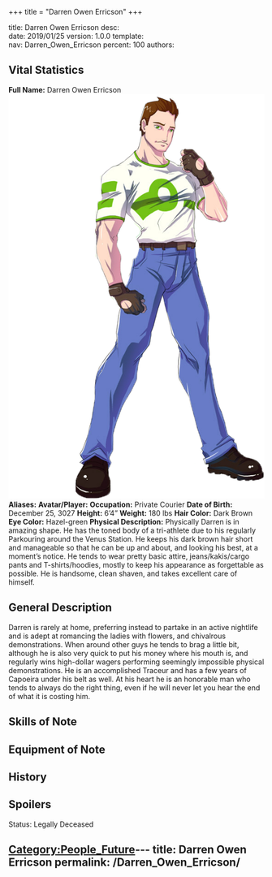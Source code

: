 +++
title = "Darren Owen Erricson"
+++

title:		Darren Owen Erricson
desc:		
date:		2019/01/25
version:	1.0.0
template:	
nav:		Darren_Owen_Erricson
percent:	100
authors:	
## Vital Statistics

**Full Name:** Darren Owen Erricson ![DarrenSolo.png](/images/DarrenSolo.png
"DarrenSolo.png") **Aliases:**
**Avatar/Player:**
**Occupation:** Private Courier
**Date of Birth:** December 25, 3027
**Height:** 6’4”
**Weight:** 180 lbs
**Hair Color:** Dark Brown
**Eye Color:** Hazel-green
**Physical Description:** Physically Darren is in amazing shape. He has
the toned body of a tri-athlete due to his regularly Parkouring around
the Venus Station. He keeps his dark brown hair short and manageable so
that he can be up and about, and looking his best, at a moment’s notice.
He tends to wear pretty basic attire, jeans/kakis/cargo pants and
T-shirts/hoodies, mostly to keep his appearance as forgettable as
possible. He is handsome, clean shaven, and takes excellent care of
himself.

## General Description

Darren is rarely at home, preferring instead to partake in an active
nightlife and is adept at romancing the ladies with flowers, and
chivalrous demonstrations. When around other guys he tends to brag a
little bit, although he is also very quick to put his money where his
mouth is, and regularly wins high-dollar wagers performing seemingly
impossible physical demonstrations. He is an accomplished Traceur and
has a few years of Capoeira under his belt as well. At his heart he is
an honorable man who tends to always do the right thing, even if he will
never let you hear the end of what it is costing him.

## Skills of Note

## Equipment of Note

## History

## Spoilers

<spoiler text="Status">Status: Legally Deceased</spoiler>

[Category:People_Future](Category:People_Future "wikilink")---
title: Darren Owen Erricson
permalink: /Darren_Owen_Erricson/
---

